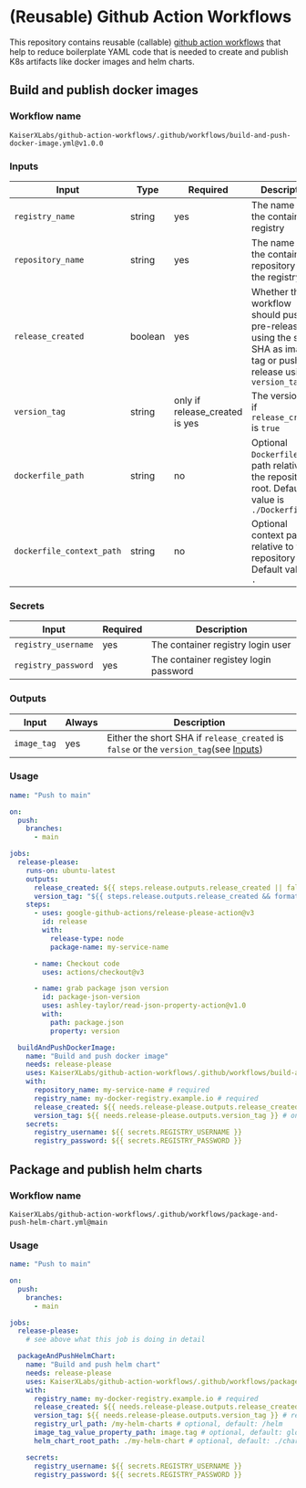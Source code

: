 # (Reusable) Github Action Workflows

This repository contains reusable (callable) [github action workflows](https://github.com/features/actions) that help to reduce boilerplate YAML code that is needed to create and publish K8s artifacts like docker images and helm charts.

## Build and publish docker images

### Workflow name

<!-- x-release-please-start-version -->

`KaiserXLabs/github-action-workflows/.github/workflows/build-and-push-docker-image.yml@v1.0.0`

<!-- x-release-please-end -->

### Inputs

| Input                     | Type    | Required                       | Description                                                                                                            |
| ------------------------- | ------- | ------------------------------ | ---------------------------------------------------------------------------------------------------------------------- |
| `registry_name`           | string  | yes                            | The name of the container registry                                                                                     |
| `repository_name`         | string  | yes                            | The name of the container repository at the registry                                                                   |
| `release_created`         | boolean | yes                            | Whether this workflow should push a pre-release using the short SHA as image tag or push a release using `version_tag` |
| `version_tag`             | string  | only if release_created is yes | The version tag if `release_created` is `true`                                                                         |
| `dockerfile_path`         | string  | no                             | Optional `Dockerfile` file path relative to the repository root. Default value is `./Dockerfile`                       |
| `dockerfile_context_path` | string  | no                             | Optional context path relative to the repository root. Default value is `.`                                            |

### Secrets

| Input               | Required | Description                           |
| ------------------- | -------- | ------------------------------------- |
| `registry_username` | yes      | The container registry login user     |
| `registry_password` | yes      | The container registey login password |

### Outputs

| Input       | Always | Description                                                                                      |
| ----------- | ------ | ------------------------------------------------------------------------------------------------ |
| `image_tag` | yes    | Either the short SHA if `release_created` is `false` or the `version_tag`(see [Inputs](#inputs)) |

### Usage

```yaml
name: "Push to main"

on:
  push:
    branches:
      - main

jobs:
  release-please:
    runs-on: ubuntu-latest
    outputs:
      release_created: ${{ steps.release.outputs.release_created || false }}
      version_tag: "${{ steps.release.outputs.release_created && format('{0}.{1}.{2}',steps.release.outputs.major,steps.release.outputs.minor,steps.release.outputs.patch) || steps.package-json-version.outputs.value }}"
    steps:
      - uses: google-github-actions/release-please-action@v3
        id: release
        with:
          release-type: node
          package-name: my-service-name

      - name: Checkout code
        uses: actions/checkout@v3

      - name: grab package json version
        id: package-json-version
        uses: ashley-taylor/read-json-property-action@v1.0
        with:
          path: package.json
          property: version

  buildAndPushDockerImage:
    name: "Build and push docker image"
    needs: release-please
    uses: KaiserXLabs/github-action-workflows/.github/workflows/build-and-push-docker-image.yml@v1.0.0 # x-release-please-version
    with:
      repository_name: my-service-name # required
      registry_name: my-docker-registry.example.io # required
      release_created: ${{ needs.release-please.outputs.release_created == 'true' }} # required
      version_tag: ${{ needs.release-please.outputs.version_tag }} # only required if release_created is true
    secrets:
      registry_username: ${{ secrets.REGISTRY_USERNAME }}
      registry_password: ${{ secrets.REGISTRY_PASSWORD }}
```

## Package and publish helm charts

### Workflow name

<!-- x-release-please-start-version -->

`KaiserXLabs/github-action-workflows/.github/workflows/package-and-push-helm-chart.yml@main`

<!-- x-release-please-end -->

### Usage

```yaml
name: "Push to main"

on:
  push:
    branches:
      - main

jobs:
  release-please:
    # see above what this job is doing in detail

  packageAndPushHelmChart:
    name: "Build and push helm chart"
    needs: release-please
    uses: KaiserXLabs/github-action-workflows/.github/workflows/package-and-push-helm-chart.yml@v1.0.0 # x-release-please-version
    with:
      registry_name: my-docker-registry.example.io # required
      release_created: ${{ needs.release-please.outputs.release_created == 'true' }} # required
      version_tag: ${{ needs.release-please.outputs.version_tag }} # required
      registry_url_path: /my-helm-charts # optional, default: /helm
      image_tag_value_property_path: image.tag # optional, default: global.image.tag
      helm_chart_root_path: ./my-helm-chart # optional, default: ./charts

    secrets:
      registry_username: ${{ secrets.REGISTRY_USERNAME }}
      registry_password: ${{ secrets.REGISTRY_PASSWORD }}
```
